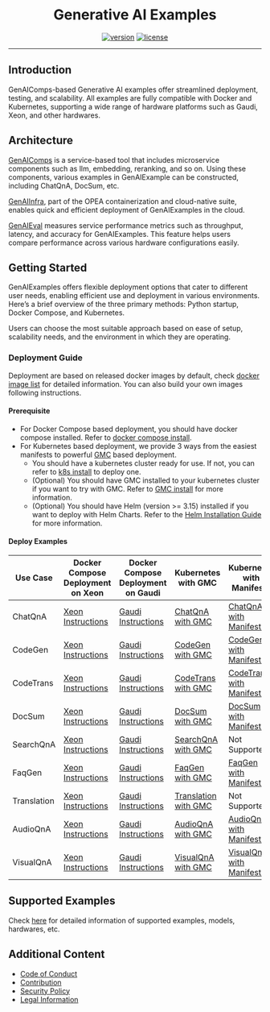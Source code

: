 <div align="center">

# Generative AI Examples

[![version](https://img.shields.io/badge/release-0.9-green)](https://github.com/opea-project/GenAIExamples/releases)
[![license](https://img.shields.io/badge/license-Apache%202-blue)](https://github.com/intel/neural-compressor/blob/master/LICENSE)

---

<div align="left">

## Introduction

GenAIComps-based Generative AI examples offer streamlined deployment, testing, and scalability. All examples are fully compatible with Docker and Kubernetes, supporting a wide range of hardware platforms such as Gaudi, Xeon, and other hardwares.

## Architecture

[GenAIComps](https://github.com/opea-project/GenAIComps) is a service-based tool that includes microservice components such as llm, embedding, reranking, and so on. Using these components, various examples in GenAIExample can be constructed, including ChatQnA, DocSum, etc.

[GenAIInfra](https://github.com/opea-project/GenAIInfra), part of the OPEA containerization and cloud-native suite, enables quick and efficient deployment of GenAIExamples in the cloud.

[GenAIEval](https://github.com/opea-project/GenAIEval) measures service performance metrics such as throughput, latency, and accuracy for GenAIExamples. This feature helps users compare performance across various hardware configurations easily.

## Getting Started

GenAIExamples offers flexible deployment options that cater to different user needs, enabling efficient use and deployment in various environments. Here’s a brief overview of the three primary methods: Python startup, Docker Compose, and Kubernetes.

Users can choose the most suitable approach based on ease of setup, scalability needs, and the environment in which they are operating.

### Deployment Guide

Deployment are based on released docker images by default, check [docker image list](./docker_images_list.md) for detailed information. You can also build your own images following instructions.

#### Prerequisite

- For Docker Compose based deployment, you should have docker compose installed. Refer to [docker compose install](https://docs.docker.com/compose/install/).
- For Kubernetes based deployment, we provide 3 ways from the easiest manifests to powerful [GMC](https://github.com/opea-project/GenAIInfra/tree/main/microservices-connector) based deployment.
  - You should have a kubernetes cluster ready for use. If not, you can refer to [k8s install](https://github.com/opea-project/docs/tree/main/guide/installation/k8s_install) to deploy one.
  - (Optional) You should have GMC installed to your kubernetes cluster if you want to try with GMC. Refer to [GMC install](https://github.com/opea-project/docs/blob/main/guide/installation/gmc_install/gmc_install.md) for more information.
  - (Optional) You should have Helm (version >= 3.15) installed if you want to deploy with Helm Charts. Refer to the [Helm Installation Guide](https://helm.sh/docs/intro/install/) for more information.

#### Deploy Examples

| Use Case    | Docker Compose<br/>Deployment on Xeon                  | Docker Compose<br/>Deployment on Gaudi                   | Kubernetes with GMC                                      | Kubernetes with Manifests                                            | Kubernetes with Helm Charts                                                                                        |
| ----------- | ------------------------------------------------------ | -------------------------------------------------------- | -------------------------------------------------------- | -------------------------------------------------------------------- | ------------------------------------------------------------------------------------------------------------------ |
| ChatQnA     | [Xeon Instructions](ChatQnA/docker/xeon/README.md)     | [Gaudi Instructions](ChatQnA/docker/gaudi/README.md)     | [ChatQnA with GMC](ChatQnA/kubernetes/README.md)         | [ChatQnA with Manifests](ChatQnA/kubernetes/manifests/README.md)     | [ChatQnA with Helm Charts](https://github.com/opea-project/GenAIInfra/tree/main/helm-charts/chatqna/README.md)     |
| CodeGen     | [Xeon Instructions](CodeGen/docker/xeon/README.md)     | [Gaudi Instructions](CodeGen/docker/gaudi/README.md)     | [CodeGen with GMC](CodeGen/kubernetes/README.md)         | [CodeGen with Manifests](CodeGen/kubernetes/manifests/README.md)     | [CodeGen with Helm Charts](https://github.com/opea-project/GenAIInfra/tree/main/helm-charts/codegen/README.md)     |
| CodeTrans   | [Xeon Instructions](CodeTrans/docker/xeon/README.md)   | [Gaudi Instructions](CodeTrans/docker/gaudi/README.md)   | [CodeTrans with GMC](CodeTrans/kubernetes/README.md)     | [CodeTrans with Manifests](CodeTrans/kubernetes/manifests/README.md) | [CodeTrans with Helm Charts](https://github.com/opea-project/GenAIInfra/tree/main/helm-charts/codetrans/README.md) |
| DocSum      | [Xeon Instructions](DocSum/docker/xeon/README.md)      | [Gaudi Instructions](DocSum/docker/gaudi/README.md)      | [DocSum with GMC](DocSum/kubernetes/README.md)           | [DocSum with Manifests](DocSum/kubernetes/manifests/README.md)       | [DocSum with Helm Charts](https://github.com/opea-project/GenAIInfra/tree/main/helm-charts/docsum/README.md)       |
| SearchQnA   | [Xeon Instructions](SearchQnA/docker/xeon/README.md)   | [Gaudi Instructions](SearchQnA/docker/gaudi/README.md)   | [SearchQnA with GMC](SearchQnA/kubernetes/README.md)     | Not Supported                                                        | Not Supported                                                                                                      |
| FaqGen      | [Xeon Instructions](FaqGen/docker/xeon/README.md)      | [Gaudi Instructions](FaqGen/docker/gaudi/README.md)      | [FaqGen with GMC](FaqGen/kubernetes/README.md)           | [FaqGen with Manifests](FaqGen/kubernetes/manifests/README.md)       | Not Supported                                                                                                      |
| Translation | [Xeon Instructions](Translation/docker/xeon/README.md) | [Gaudi Instructions](Translation/docker/gaudi/README.md) | [Translation with GMC](Translation/kubernetes/README.md) | Not Supported                                                        | Not Supported                                                                                                      |
| AudioQnA    | [Xeon Instructions](AudioQnA/docker/xeon/README.md)    | [Gaudi Instructions](AudioQnA/docker/gaudi/README.md)    | [AudioQnA with GMC](AudioQnA/kubernetes/README.md)       | [AudioQnA with Manifests](AudioQnA/kubernetes/manifests/README.md)   | Not Supported                                                                                                      |
| VisualQnA   | [Xeon Instructions](VisualQnA/docker/xeon/README.md)   | [Gaudi Instructions](VisualQnA/docker/gaudi/README.md)   | [VisualQnA with GMC](VisualQnA/kubernetes/README.md)     | [VisualQnA with Manifests](VisualQnA/kubernetes/manifests/README.md) | Not Supported                                                                                                      |

## Supported Examples

Check [here](./supported_examples.md) for detailed information of supported examples, models, hardwares, etc.

## Additional Content

- [Code of Conduct](https://github.com/opea-project/docs/tree/main/community/CODE_OF_CONDUCT.md)
- [Contribution](https://github.com/opea-project/docs/tree/main/community/CONTRIBUTING.md)
- [Security Policy](https://github.com/opea-project/docs/tree/main/community/SECURITY.md)
- [Legal Information](/LEGAL_INFORMATION.md)
